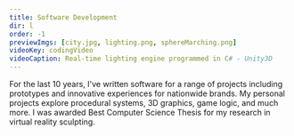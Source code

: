```yaml
---
title: Software Development
dir: l
order: -1
previewImgs: [city.jpg, lighting.png, sphereMarching.png]
videoKey: codingVideo
videoCaption: Real-time lighting engine programmed in C# - Unity3D 
---
```

For the last 10 years, I've written software for a range of projects including prototypes and innovative experiences for nationwide brands. My personal projects explore procedural systems, 3D graphics, game logic, and much more. I was awarded Best Computer Science Thesis for my research in virtual reality sculpting. 
